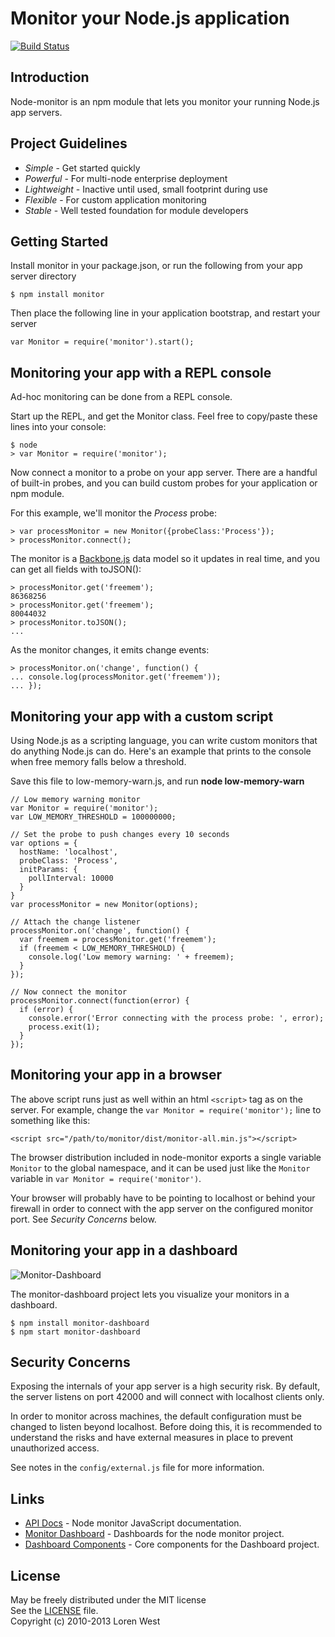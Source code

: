 Monitor your Node.js application
================================

[![Build Status](https://secure.travis-ci.org/lorenwest/node-monitor.png?branch=master)](https://travis-ci.org/lorenwest/node-monitor)

Introduction
------------

Node-monitor is an npm module that lets you monitor your running Node.js app servers.

Project Guidelines
------------------

* *Simple* - Get started quickly
* *Powerful* - For multi-node enterprise deployment
* *Lightweight* - Inactive until used, small footprint during use 
* *Flexible* - For custom application monitoring
* *Stable* - Well tested foundation for module developers


Getting Started
---------------

Install monitor in your package.json, or run the following from your app server directory

    $ npm install monitor

Then place the following line in your application bootstrap, and restart your server

    var Monitor = require('monitor').start();

Monitoring your app with a REPL console
---------------------------------------

Ad-hoc monitoring can be done from a REPL console.  

Start up the REPL, and get the Monitor class.  Feel free to copy/paste these lines into your console:

    $ node
    > var Monitor = require('monitor');

Now connect a monitor to a probe on your app server.  There are a handful of built-in probes, and you can build custom probes for your application or npm module.  

For this example, we'll monitor the *Process* probe:

    > var processMonitor = new Monitor({probeClass:'Process'});
    > processMonitor.connect();

The monitor is a [Backbone.js](http://backbonejs.org/) data model so it updates in real time, and you can get all fields with toJSON():

    > processMonitor.get('freemem');
    86368256
    > processMonitor.get('freemem');
    80044032
    > processMonitor.toJSON();
    ...

As the monitor changes, it emits change events:

    > processMonitor.on('change', function() {
    ... console.log(processMonitor.get('freemem'));
    ... });
 
Monitoring your app with a custom script
----------------------------------------

Using Node.js as a scripting language, you can write custom monitors that do anything Node.js can do.  Here's an example that prints to the console when free memory falls below a threshold.

Save this file to low-memory-warn.js, and run **node low-memory-warn**

    // Low memory warning monitor
    var Monitor = require('monitor');
    var LOW_MEMORY_THRESHOLD = 100000000;

    // Set the probe to push changes every 10 seconds
    var options = {
      hostName: 'localhost',
      probeClass: 'Process',
      initParams: {
        pollInterval: 10000
      }
    }
    var processMonitor = new Monitor(options);

    // Attach the change listener
    processMonitor.on('change', function() {
      var freemem = processMonitor.get('freemem');
      if (freemem < LOW_MEMORY_THRESHOLD) {
        console.log('Low memory warning: ' + freemem);
      }
    });

    // Now connect the monitor
    processMonitor.connect(function(error) {
      if (error) {
        console.error('Error connecting with the process probe: ', error);
        process.exit(1);
      }
    });

Monitoring your app in a browser
--------------------------------

The above script runs just as well within an html ```<script>``` tag as on the server.  For example, change the ```var Monitor = require('monitor');``` line to something like this:

    <script src="/path/to/monitor/dist/monitor-all.min.js"></script>

The browser distribution included in node-monitor exports a single variable ```Monitor``` to the global namespace, and it can be used just like the ```Monitor``` variable in ```var Monitor = require('monitor')```.

Your browser will probably have to be pointing to localhost or behind your firewall in order to connect with the app server on the configured monitor port.  See *Security Concerns* below.

Monitoring your app in a dashboard 
---------------------------
![Monitor-Dashboard](http://lorenwest.github.io/monitor-dashboard/img/cpu-gauge.png)

The monitor-dashboard project lets you visualize your monitors in a dashboard.

    $ npm install monitor-dashboard
    $ npm start monitor-dashboard

Security Concerns
-----------------

Exposing the internals of your app server is a high security risk.  By default, the server listens on port 42000 and will connect with localhost clients only.

In order to monitor across machines, the default configuration must be changed to listen beyond localhost.  Before doing this, it is recommended to understand the risks and have external measures in place to prevent unauthorized access.

See notes in the ```config/external.js``` file for more information.

Links
-------

* [API Docs](http://lorenwest.github.io/node-monitor/doc/index.html) - Node monitor JavaScript documentation.
* [Monitor Dashboard](https://github.com/lorenwest/monitor-dashboard) - Dashboards for the node monitor project.
* [Dashboard Components](https://github.com/lorenwest/core-monitor) - Core components for the Dashboard project.

License
-------

May be freely distributed under the MIT license<br>
See the [LICENSE](https://github.com/lorenwest/node-monitor/blob/master/LICENSE) file.<br>
Copyright (c) 2010-2013 Loren West<br>

